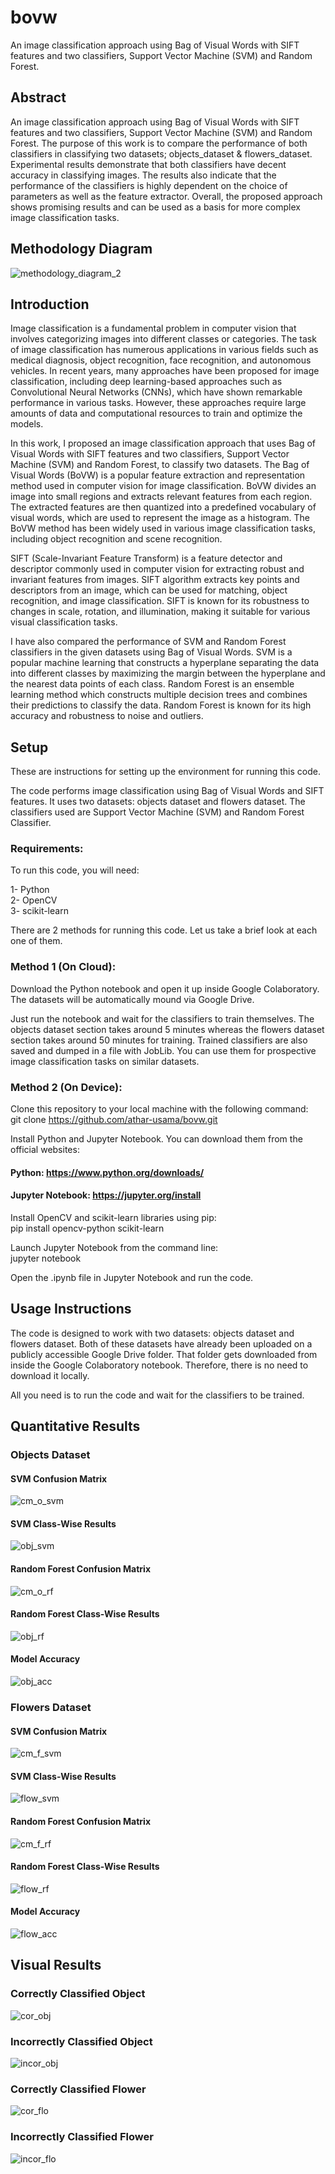 # bovw
An image classification approach using Bag of Visual Words with SIFT features and two classifiers, Support Vector Machine (SVM) and Random Forest.

## Abstract
An image classification approach using Bag of Visual Words with SIFT features and two classifiers, Support Vector Machine (SVM) and Random Forest. The purpose of this work is to compare the performance of both classifiers in classifying two datasets; objects_dataset & flowers_dataset. Experimental results demonstrate that both classifiers have decent accuracy in classifying images. The results also indicate that the performance of the classifiers is highly dependent on the choice of parameters as well as the feature extractor. Overall, the proposed approach shows promising results and can be used as a basis for more complex image classification tasks.

## Methodology Diagram
![methodology_diagram_2](https://user-images.githubusercontent.com/41828100/224599760-55d05b82-441c-44e5-9aa4-03dfcc501a04.png)

## Introduction
Image classification is a fundamental problem in computer vision that involves categorizing images into different classes or categories. The task of image classification has numerous applications in various fields such as medical diagnosis, object recognition, face recognition, and autonomous vehicles. In recent years, many approaches have been proposed for image classification, including deep learning-based approaches such as Convolutional Neural Networks (CNNs), which have shown remarkable performance in various tasks. However, these approaches require large amounts of data and computational resources to train and optimize the models.

In this work, I proposed an image classification approach that uses Bag of Visual Words with SIFT features and two classifiers, Support Vector Machine (SVM) and Random Forest, to classify two datasets. The Bag of Visual Words (BoVW) is a popular feature extraction and representation method used in computer vision for image classification. BoVW divides an image into small regions and extracts relevant features from each region. The extracted features are then quantized into a predefined vocabulary of visual words, which are used to represent the image as a histogram. The BoVW method has been widely used in various image classification tasks, including object recognition and scene recognition.

SIFT (Scale-Invariant Feature Transform) is a feature detector and descriptor commonly used in computer vision for extracting robust and invariant features from images.  SIFT algorithm extracts key points and descriptors from an image, which can be used for matching, object recognition, and image classification. SIFT is known for its robustness to changes in scale, rotation, and illumination, making it suitable for various visual classification tasks.

I have also compared the performance of SVM and Random Forest classifiers in the given datasets using Bag of Visual Words. SVM is a popular machine learning that constructs a hyperplane separating the data into different classes by maximizing the margin between the hyperplane and the nearest data points of each class. Random Forest is an ensemble learning method which constructs multiple decision trees and combines their predictions to classify the data. Random Forest is known for its high accuracy and robustness to noise and outliers.

## Setup
These are instructions for setting up the environment for running this code.

The code performs image classification using Bag of Visual Words and SIFT features. It uses two datasets: objects dataset and flowers dataset. The classifiers used are Support Vector Machine (SVM) and Random Forest Classifier.

### Requirements:
To run this code, you will need:

1- Python</br>
2- OpenCV</br>
3- scikit-learn

There are 2 methods for running this code. Let us take a brief look at each one of them.

### Method 1 (On Cloud):

Download the Python notebook and open it up inside Google Colaboratory. The datasets will be automatically mound via Google Drive.

Just run the notebook and wait for the classifiers to train themselves. The objects dataset section takes around 5 minutes whereas the flowers dataset section takes around 50 minutes for training. Trained classifiers are also saved and dumped in a file with JobLib. You can use them for prospective image classification tasks on similar datasets.

### Method 2 (On Device):

Clone this repository to your local machine with the following command:</br>
git clone https://github.com/athar-usama/bovw.git

Install Python and Jupyter Notebook. You can download them from the official websites:
#### Python: https://www.python.org/downloads/
#### Jupyter Notebook: https://jupyter.org/install

Install OpenCV and scikit-learn libraries using pip:</br>
pip install opencv-python scikit-learn

Launch Jupyter Notebook from the command line:</br>
jupyter notebook

Open the .ipynb file in Jupyter Notebook and run the code.

## Usage Instructions
The code is designed to work with two datasets: objects dataset and flowers dataset. Both of these datasets have already been uploaded on a publicly accessible Google Drive folder. That folder gets downloaded from inside the Google Colaboratory notebook. Therefore, there is no need to download it locally.

All you need is to run the code and wait for the classifiers to be trained.

## Quantitative Results

### Objects Dataset

#### SVM Confusion Matrix
![cm_o_svm](https://user-images.githubusercontent.com/41828100/224597979-7bcf5950-34a2-4fcd-ad6f-67bdfa4eb2f3.png)

#### SVM Class-Wise Results
![obj_svm](https://user-images.githubusercontent.com/41828100/224598383-1dbdb29b-1166-4c87-8bc0-718e8a14b006.jpg)

#### Random Forest Confusion Matrix
![cm_o_rf](https://user-images.githubusercontent.com/41828100/224598055-f6220691-3829-428b-9bf5-2ce4ee4c8b1c.png)

#### Random Forest Class-Wise Results
![obj_rf](https://user-images.githubusercontent.com/41828100/224598404-ae4cd296-3848-4687-a929-a6aaebdd4bcf.jpg)

#### Model Accuracy
![obj_acc](https://user-images.githubusercontent.com/41828100/224598501-72f07f72-8ad7-4088-a920-8c4580ef5ec8.jpg)

### Flowers Dataset

#### SVM Confusion Matrix
![cm_f_svm](https://user-images.githubusercontent.com/41828100/224598592-59660663-185a-442a-a707-8582fc66814b.png)

#### SVM Class-Wise Results
![flow_svm](https://user-images.githubusercontent.com/41828100/224598730-269fa690-6704-4f91-ac1a-d722b979dd50.jpg)

#### Random Forest Confusion Matrix
![cm_f_rf](https://user-images.githubusercontent.com/41828100/224598601-dd41b78b-80de-4bce-9bfa-c0290c4cd242.png)

#### Random Forest Class-Wise Results
![flow_rf](https://user-images.githubusercontent.com/41828100/224598752-30b1bb35-900f-4db0-9cd9-5329ea233d71.jpg)

#### Model Accuracy
![flow_acc](https://user-images.githubusercontent.com/41828100/224598774-6551a5ac-a069-41aa-baf0-e973cd9e4109.jpg)

## Visual Results

### Correctly Classified Object
![cor_obj](https://user-images.githubusercontent.com/41828100/224599052-f8b9c44c-18c8-4734-a2f0-0ab2b4b5cfc4.jpg)

### Incorrectly Classified Object
![incor_obj](https://user-images.githubusercontent.com/41828100/224599073-d4b7c3bc-59e4-45cb-8236-301b8dd1f7bd.jpg)

### Correctly Classified Flower
![cor_flo](https://user-images.githubusercontent.com/41828100/224599088-1b4de0a1-d186-4d93-819b-0e76c0698ee7.jpg)

### Incorrectly Classified Flower
![incor_flo](https://user-images.githubusercontent.com/41828100/224599117-d3f13abc-669b-4d35-b95c-9f6df001ab52.jpg)
